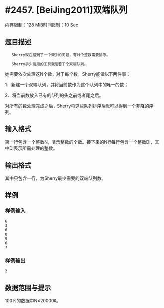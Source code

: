 # #2457. [BeiJing2011]双端队列

内存限制：128 MiB时间限制：10 Sec

## 题目描述

       Sherry现在碰到了一个棘手的问题，有Ｎ个整数需要排序。

       Sherry手头能用的工具就是若干个双端队列。

       

她需要依次处理这N个数，对于每个数，Sherry能做以下两件事：

1．新建一个双端队列，并将当前数作为这个队列中的唯一的数；

2．将当前数放入已有的队列的头之前或者尾之后。

 

对所有的数处理完成之后，Sherry将这些队列排序后就可以得到一个非降的序列。

## 输入格式

第一行包含一个整数N，表示整数的个数。接下来的N行每行包含一个整数Di，其中Di表示所需处理的整数。

## 输出格式

其中只包含一行，为Sherry最少需要的双端队列数。

## 样例

### 样例输入

    
    
    6
    3
    6
    0
    9
    6
    3
     
    
    

### 样例输出

    
    
    2
    

## 数据范围与提示

100%的数据中N&le;200000。
